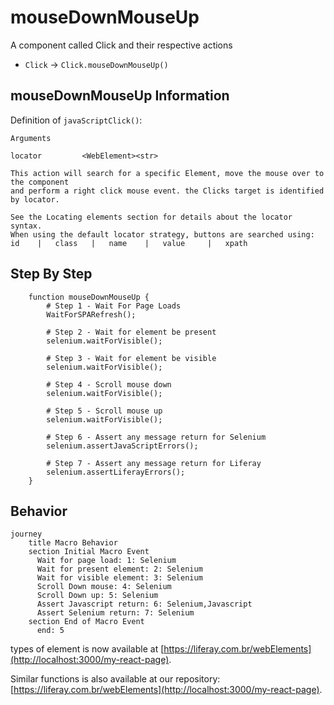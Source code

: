 

# mouseDownMouseUp

A component called Click and their respective actions

- `Click` → `Click.mouseDownMouseUp()`

## mouseDownMouseUp Information

Definition of `javaScriptClick()`:

```mouseDownMouseUp()
Arguments

locator         <WebElement><str>

This action will search for a specific Element, move the mouse over to the component
and perform a right click mouse event. the Clicks target is identified by locator.

See the Locating elements section for details about the locator syntax. 
When using the default locator strategy, buttons are searched using:
id    |   class   |   name    |   value     |   xpath
```


## Step By Step
```
    function mouseDownMouseUp {
        # Step 1 - Wait For Page Loads
		WaitForSPARefresh();

        # Step 2 - Wait for element be present
		selenium.waitForVisible();

        # Step 3 - Wait for element be visible
		selenium.waitForVisible();

        # Step 4 - Scroll mouse down
		selenium.waitForVisible();

        # Step 5 - Scroll mouse up
		selenium.waitForVisible();
        
        # Step 6 - Assert any message return for Selenium
		selenium.assertJavaScriptErrors();

        # Step 7 - Assert any message return for Liferay
		selenium.assertLiferayErrors();
	}
```

## Behavior
```mermaid
journey
    title Macro Behavior
    section Initial Macro Event
      Wait for page load: 1: Selenium
      Wait for present element: 2: Selenium
      Wait for visible element: 3: Selenium
      Scroll Down mouse: 4: Selenium
      Scroll Down up: 5: Selenium
      Assert Javascript return: 6: Selenium,Javascript
      Assert Selenium return: 7: Selenium
    section End of Macro Event
      end: 5
```

types of element is now available at [https://liferay.com.br/webElements](http://localhost:3000/my-react-page).

Similar functions is also available at our repository: [https://liferay.com.br/webElements](http://localhost:3000/my-react-page).
